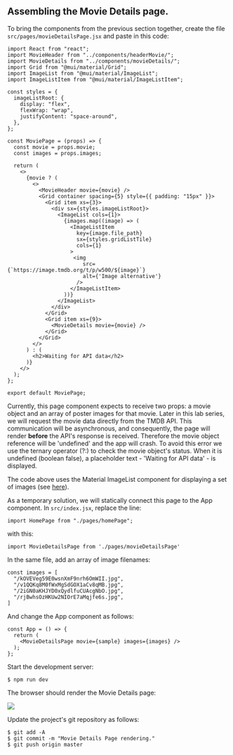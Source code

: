 ## Assembling the Movie Details page.

To bring the components from the previous section together, create the file `src/pages/movieDetailsPage.jsx` and paste in this code:
~~~
import React from "react";
import MovieHeader from "../components/headerMovie/";
import MovieDetails from "../components/movieDetails/";
import Grid from "@mui/material/Grid";
import ImageList from "@mui/material/ImageList";
import ImageListItem from "@mui/material/ImageListItem";

const styles = {
  imageListRoot: {
    display: "flex",
    flexWrap: "wrap",
    justifyContent: "space-around",
  },
};

const MoviePage = (props) => {
  const movie = props.movie;
  const images = props.images;

  return (
    <>
      {movie ? (
        <>
          <MovieHeader movie={movie} />
          <Grid container spacing={5} style={{ padding: "15px" }}>
            <Grid item xs={3}>
              <div sx={styles.imageListRoot}>
                <ImageList cols={1}>
                  {images.map((image) => (
                    <ImageListItem
                      key={image.file_path}
                      sx={styles.gridListTile}
                      cols={1}
                    >
                     <img
                        src={`https://image.tmdb.org/t/p/w500/${image}`}
                        alt={'Image alternative'}
                      />                    
                    </ImageListItem>
                  ))}
                </ImageList>
              </div>
            </Grid>
            <Grid item xs={9}>
              <MovieDetails movie={movie} />
            </Grid>
          </Grid>
        </>
      ) : (
        <h2>Waiting for API data</h2>
      )}
    </>
  );
};

export default MoviePage;
~~~
Currently, this page component expects to receive two props: a movie object and an array of poster images for that movie. Later in this lab series, we will request the movie data directly from the TMDB API. This communication will be asynchronous, and consequently, the page will render __before__ the API's response is received. Therefore the movie object reference will be 'undefined' and the app will crash. To avoid this error we use the ternary operator (?:) to check the movie object's status. When it is undefined (boolean false), a placeholder text - 'Waiting for API data' - is displayed. 

The code above uses the Material ImageList component for displaying a set of images (see [here](https://material-ui.com/components/grid-list/)).

As a temporary solution, we will statically connect this page to the App component. In `src/index.jsx`, replace the line:
~~~
import HomePage from "./pages/homePage";
~~~
with this:
~~~
import MovieDetailsPage from './pages/movieDetailsPage'
~~~
In the same file, add an array of image filenames:
~~~
const images = [
  "/kOVEVeg59E0wsnXmF9nrh6OmWII.jpg",
  "/v1QQKq8M0fWxMgSdGOX1aCv8qMB.jpg",
  "/2iGN0aKHJYD0xQydlfuCUAcgNbO.jpg",
  "/rjBwhsOzHKUw2NIOrE7aMqjfe6s.jpg",
]
~~~
And change the App component as follows:
~~~
const App = () => {
  return (
    <MovieDetailsPage movie={sample} images={images} />
  );
};
~~~
Start the development server:
~~~
$ npm run dev
~~~
The browser should render the Movie Details page:

![][moviepage]

Update the project's git repository as follows:
~~~ 
$ git add -A
$ git commit -m "Movie Details Page rendering."
$ git push origin master
~~~

[moviepage]: ./img/moviepage.png
